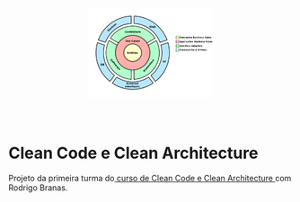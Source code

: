 
<h1 align="center">
  <a name="logo" href="https://app.agilecode.com.br/public/products/cd4aea57-4b43-41e9-bda5-f487c3817b29"><img src=".github/logo.png" alt="Clean Architecture Onion" width="222"></a>
  <br>

</h1>

<br />

# Clean Code e Clean Architecture

Projeto da primeira turma do<a href="https://app.agilecode.com.br/public/products/cd4aea57-4b43-41e9-bda5-f487c3817b29"> curso de Clean Code e Clean Architecture </a>com Rodrigo Branas.

